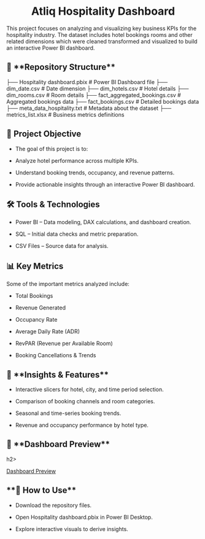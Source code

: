 <h1 align="center" id="title">Atliq Hospitality Dashboard</h1>

<p id="description">This project focuses on analyzing and visualizing key business KPIs for the hospitality industry. The dataset includes hotel bookings rooms and other related dimensions which were cleaned transformed and visualized to build an interactive Power BI dashboard.</p>

<h2>📂 **Repository Structure**</h2>
├── Hospitality dashboard.pbix          # Power BI Dashboard file
├── dim_date.csv                        # Date dimension
├── dim_hotels.csv                      # Hotel details
├── dim_rooms.csv                       # Room details
├── fact_aggregated_bookings.csv        # Aggregated bookings data
├── fact_bookings.csv                   # Detailed bookings data
├── meta_data_hospitality.txt           # Metadata about the dataset
├── metrics_list.xlsx                   # Business metrics definitions

<h2>🎯 Project Objective </h2>

* The goal of this project is to:

* Analyze hotel performance across multiple KPIs.

* Understand booking trends, occupancy, and revenue patterns.

* Provide actionable insights through an interactive Power BI dashboard.

<h2>🛠 Tools & Technologies</h2>

* Power BI – Data modeling, DAX calculations, and dashboard creation.

* SQL – Initial data checks and metric preparation.

* CSV Files – Source data for analysis.

<h2>📊 Key Metrics</h2>
Some of the important metrics analyzed include:

* Total Bookings

* Revenue Generated

* Occupancy Rate

* Average Daily Rate (ADR)

* RevPAR (Revenue per Available Room)

* Booking Cancellations & Trends

<h2>🚀 **Insights & Features**</h2>

* Interactive slicers for hotel, city, and time period selection.

* Comparison of booking channels and room categories.

* Seasonal and time-series booking trends.

* Revenue and occupancy performance by hotel type.

<h2>📸 **Dashboard Preview**</h2>h2>

[Dashboard Preview](screenshot.png)

<h2>**📑 How to Use**</h2>

* Download the repository files.

* Open Hospitality dashboard.pbix in Power BI Desktop.

* Explore interactive visuals to derive insights.
